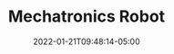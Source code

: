 ---
title: "Mechatronics Robot"
date: 2022-01-21T09:48:14-05:00
description: ""
categories: ["Projects"]
displayInMenu: false
displayInList: true
draft: true
dropCap: false
resources:
- name: featuredImage
  src: ""
---